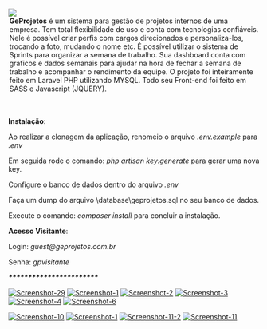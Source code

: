 <img src="https://i.ibb.co/TqcrhTG/Logo-Marca-5.png" style="margin-top: 2em;">
<legend><strong>GeProjetos</strong> é um sistema para gestão de projetos internos de uma empresa. Tem total flexibilidade de uso e conta com tecnologias confiáveis.
Nele é possível criar perfis com cargos direcionados e personaliza-los, trocando a foto, mudando o nome etc. 
É possível utilizar o sistema de Sprints para organizar a semana de trabalho. Sua dashboard conta com graficos e dados semanais para ajudar na hora de fechar a semana de trabalho e acompanhar o rendimento da equipe.
O projeto foi inteiramente feito em Laravel PHP utilizando MYSQL. Todo seu Front-end foi feito em SASS e Javascript (JQUERY).
</legend>
<br/>
<br/>
<p><strong>Instalação</strong>:</p>
<p>Ao realizar a clonagem da aplicação, renomeio o arquivo <i>.env.example</i> para <i>.env</i></p>
<p>Em seguida rode o comando: <i>php artisan key:generate </i> para gerar uma nova key.</p>
<p>Configure o banco de dados dentro do arquivo <i>.env</i></p>
<p>Faça um dump do arquivo \database\geprojetos.sql no seu banco de dados.</p>
<p>Execute o comando: <i>composer install</i> para concluir a instalação.</p>

<p><strong>Acesso Visitante</strong>:</p>
<p>Login: <i>guest@geprojetos.com.br</i></p>
<p>Senha: <i>gpvisitante</i></p>

<p><strong><i>***********************</i></strong></p>

<a href="https://imgbb.com/"><img src="https://i.ibb.co/mSXJVC8/Screenshot-29.png" alt="Screenshot-29" border="0"></a>
<a href="https://ibb.co/wrWMh70"><img src="https://i.ibb.co/R40zTNv/Screenshot-1.png" alt="Screenshot-1" border="0"></a>
<a href="https://ibb.co/thxdNN2"><img src="https://i.ibb.co/6Z1dppt/Screenshot-2.png" alt="Screenshot-2" border="0"></a>
<a href="https://ibb.co/GkLTN3B"><img src="https://i.ibb.co/rMSsNfT/Screenshot-3.png" alt="Screenshot-3" border="0"></a>
<a href="https://ibb.co/6vDbD4R"><img src="https://i.ibb.co/cb2t2Nc/Screenshot-4.png" alt="Screenshot-4" border="0"></a>
<a href="https://ibb.co/CwvLzbN"><img src="https://i.ibb.co/ZfK9VBt/Screenshot-6.png" alt="Screenshot-6" border="0"></a>

<a href="https://ibb.co/fFK4rCy"><img src="https://i.ibb.co/sRDysFN/Screenshot-10.png" alt="Screenshot-10" border="0"></a>
<a href="https://ibb.co/sHD6pGB"><img src="https://i.ibb.co/ySMYm13/Screenshot-1.png" alt="Screenshot-1" border="0"></a>
<a href="https://ibb.co/9H4ffxS"><img src="https://i.ibb.co/GQM11ZN/Screenshot-11-2.png" alt="Screenshot-11-2" border="0"></a>
<a href="https://ibb.co/MGKq0KK"><img src="https://i.ibb.co/8dGFZGG/Screenshot-11.png" alt="Screenshot-11" border="0"></a>
